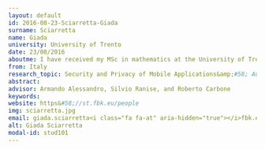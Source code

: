 ```yaml
---
layout: default 
id: 2016-08-23-Sciarretta-Giada
surname: Sciarretta
name: Giada
university: University of Trento
date: 23/08/2016
aboutme: I have received my MSc in mathematics at the University of Trento, Italy. I am currently pursuing a PhD in computer science at the University of Trento and working at the Security &amp; Trust research unit of Fondazione Bruno Kessler on a project related to digital identity and access management for mobile applications.
from: Italy
research_topic: Security and Privacy of Mobile Applications&amp;#58; Authentication and Authorization
abstract: 
advisor: Armando Alessandro, Silvio Ranise, and Roberto Carbone
keywords: 
website: https&#58;//st.fbk.eu/people
img: sciarretta.jpg
email: giada.sciarretta<i class="fa fa-at" aria-hidden="true"></i>fbk.eu
alt: Giada Sciarretta
modal-id: stud101
---
```

